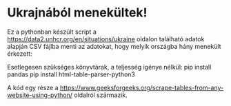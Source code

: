 # Ukrajnából menekültek!

Ez a pythonban készült script a https://data2.unhcr.org/en/situations/ukraine oldalon található adatok alapján CSV fájlba menti az adatokat, hogy melyik országba hány menekült érkezett:

Esetlegesen szükséges könyvtárak, a teljesség igénye nélkül:
pip install pandas
pip install html-table-parser-python3


A kód egy része a https://www.geeksforgeeks.org/scrape-tables-from-any-website-using-python/ oldalról származik.
